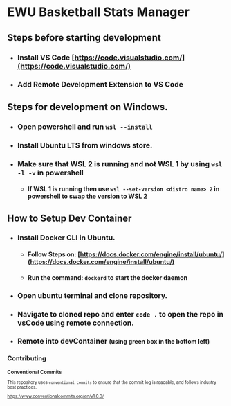 # EWU Basketball Stats Manager

## Steps before starting development

- ### Install VS Code [https://code.visualstudio.com/](https://code.visualstudio.com/)

- ### Add Remote Development Extension to VS Code

## Steps for development on Windows.

- ### Open powershell and run `wsl --install`

- ### Install Ubuntu LTS from windows store.

- ### Make sure that WSL 2 is running and not WSL 1 by using `wsl -l -v` in powershell

  - #### If WSL 1 is running then use `wsl --set-version <distro name> 2` in powershell to swap the version to WSL 2

## How to Setup Dev Container

- ### Install Docker CLI in Ubuntu.

  - #### Follow Steps on: [https://docs.docker.com/engine/install/ubuntu/](https://docs.docker.com/engine/install/ubuntu/)
  - #### Run the command: `dockerd` to start the docker daemon

- ### Open ubuntu terminal and clone repository.

- ### Navigate to cloned repo and enter `code .` to open the repo in vsCode using remote connection.

- ### Remote into devContainer <small>(using green box in the bottom left)<small>

## Contributing

### Conventional Commits

This repository uses `conventional commits` to ensure that the commit log is readable, and follows industry best practices.

https://www.conventionalcommits.org/en/v1.0.0/
